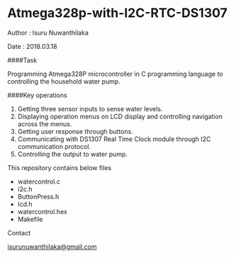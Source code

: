 # Atmega328p-with-I2C-RTC-DS1307

Author : Isuru Nuwanthilaka

Date   : 2018.03.18

####Task

Programming Atmega328P microcontroller in C programming language to controlling the household water pump.

####Key operations

1. Getting three sensor inputs to sense water levels.
2. Displaying operation menus on LCD display and controlling navigation across the menus.
3. Getting user response through buttons.
4. Communicating with DS1307 Real Time Clock module through I2C communication protocol.
5. Controlling the output to water pump.

This repository contains below files

* watercontrol.c
* i2c.h
* ButtonPress.h
* lcd.h
* watercontrol.hex
* Makefile

Contact

isurunuwanthilaka@gmail.com